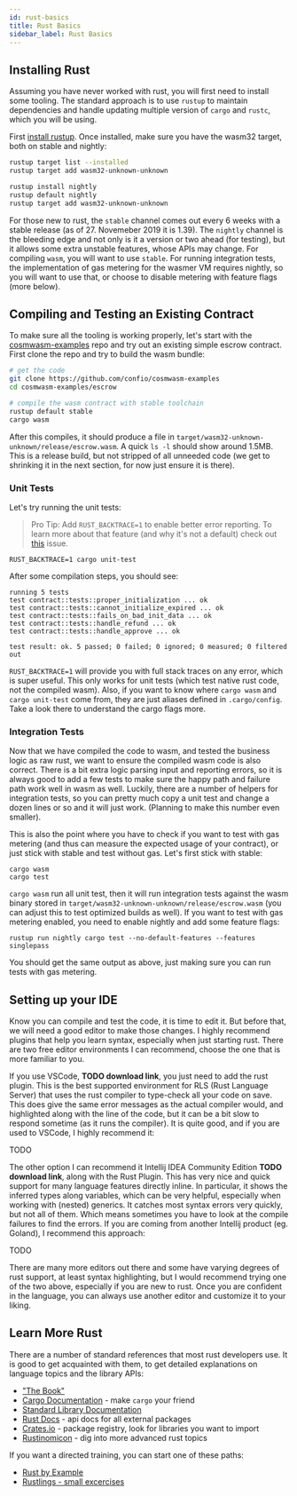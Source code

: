 ```yaml
---
id: rust-basics
title: Rust Basics
sidebar_label: Rust Basics
---
```


## Installing Rust

Assuming you have never worked with rust, you will first need to install some tooling. The standard approach is to use `rustup` to maintain dependencies and handle updating multiple version of `cargo` and `rustc`, which you will be using.

First [install rustup](https://rustup.rs/). Once installed, make sure you have the wasm32 target, both on stable and nightly:

```bash
rustup target list --installed
rustup target add wasm32-unknown-unknown

rustup install nightly
rustup default nightly
rustup target add wasm32-unknown-unknown
```

For those new to rust, the `stable` channel comes out every 6 weeks with a stable release (as of 27. Novemeber 2019 it is 1.39). The `nightly` channel is the bleeding edge and not only is it a version or two ahead (for testing), but it allows some extra unstable features, whose APIs may change. For compiling `wasm`, you will want to use `stable`. For running integration tests, the implementation of gas metering for the wasmer VM requires nightly, so you will want to use that, or choose to disable metering with feature flags (more below). 

## Compiling and Testing an Existing Contract

To make sure all the tooling is working properly, let's start with the [cosmwasm-examples](https://github.com/confio/cosmwasm-examples) repo and try out an existing simple escrow contract. First clone the repo and try to build the wasm bundle:

```bash
# get the code
git clone https://github.com/confio/cosmwasm-examples
cd cosmwasm-examples/escrow

# compile the wasm contract with stable toolchain
rustup default stable
cargo wasm
```

After this compiles, it should produce a file in `target/wasm32-unknown-unknown/release/escrow.wasm`. A quick `ls -l` should show around 1.5MB. This is a release build, but not stripped of all unneeded code (we get to shrinking it in the next section, for now just ensure it is there).

### Unit Tests

Let's try running the unit tests:
> Pro Tip: Add `RUST_BACKTRACE=1` to enable better error reporting. To learn more about that feature (and why it's not a default) check out [this](https://github.com/rust-lang/cargo/issues/1517) issue.

```
RUST_BACKTRACE=1 cargo unit-test
```

After some compilation steps, you should see:

```
running 5 tests
test contract::tests::proper_initialization ... ok
test contract::tests::cannot_initialize_expired ... ok
test contract::tests::fails_on_bad_init_data ... ok
test contract::tests::handle_refund ... ok
test contract::tests::handle_approve ... ok

test result: ok. 5 passed; 0 failed; 0 ignored; 0 measured; 0 filtered out
```

`RUST_BACKTRACE=1` will provide you with full stack traces on any error, which is super useful. This only works for unit tests (which test native rust code, not the compiled wasm). Also, if you want to know where `cargo wasm` and `cargo unit-test` come from, they are just aliases defined in `.cargo/config`. Take a look there to understand the cargo flags more.

### Integration Tests

Now that we have compiled the code to wasm, and tested the business logic as raw rust, we want to ensure the compiled wasm code is also correct. There is a bit extra logic parsing input and reporting errors, so it is always good to add a few tests to make sure the happy path and failure path work well in wasm as well. Luckily, there are a number of helpers for integration tests, so you can pretty much copy a unit test and change a dozen lines or so and it will just work. (Planning to make this number even smaller).

This is also the point where you have to check if you want to test with gas metering (and thus can measure the expected usage of your contract), or just stick with stable and test without gas. Let's first stick with stable:

```
cargo wasm
cargo test
```

`cargo wasm` run all unit test, then it will run integration tests against the wasm binary stored in `target/wasm32-unknown-unknown/release/escrow.wasm` (you can adjust this to test optimized builds as well). If you want to test with gas metering enabled, you need to enable nightly and add some feature flags:

```
rustup run nightly cargo test --no-default-features --features singlepass
```

You should get the same output as above, just making sure you can run tests with gas metering.

## Setting up your IDE

Know you can compile and test the code, it is time to edit it. But before that, we will need a good editor to make those changes. I highly recommend plugins that help you learn syntax, especially when just starting rust. There are two free editor environments I can recommend, choose the one that is more familiar to you.

If you use VSCode, **TODO download link**, you just need to add the rust plugin. This is the best supported environment for RLS (Rust Language Server) that uses the rust compiler to type-check all your code on save. This does give the same error messages as the actual compiler would, and highlighted along with the line of the code, but it can be a bit slow to respond sometime (as it runs the compiler). It is quite good, and if you are used to VSCode, I highly recommend it:

TODO

The other option I can recommend it Intellij IDEA Community Edition **TODO download link**, along with the Rust Plugin. This has very nice and quick support for many language features directly inline. In particular, it shows the inferred types along variables, which can be very helpful, especially when working with (nested) generics. It catches most syntax errors very quickly, but not all of them. Which means sometimes you have to look at the compile failures to find the errors. If you are coming from another Intellij product (eg. Goland), I recommend this approach:

TODO

There are many more editors out there and some have varying degrees of rust support, at least syntax highlighting, but I would recommend trying one of the two above, especially if you are new to rust. Once you are confident in the language, you can always use another editor and customize it to your liking.

## Learn More Rust

There are a number of standard references that most rust developers use. It is good to get acquainted with them, to get detailed explanations on language topics and the library APIs:

* ["The Book"](https://doc.rust-lang.org/book/)
* [Cargo Documentation](https://doc.rust-lang.org/cargo/) - make `cargo` your friend
* [Standard Library Documentation](https://doc.rust-lang.org/std/vec/struct.Vec.html)
* [Rust Docs](https://docs.rs/) - api docs for all external packages
* [Crates.io](https://crates.io) - package registry, look for libraries you want to import
* [Rustinomicon](https://doc.rust-lang.org/nomicon) - dig into more advanced rust topics

If you want a directed training, you can start one of these paths:

* [Rust by Example](https://doc.rust-lang.org/stable/rust-by-example/)
* [Rustlings - small excercises](https://github.com/rust-lang/rustlings/) 
